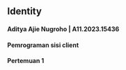 ## Identity

#### Aditya Ajie Nugroho | A11.2023.15436

#### Pemrograman sisi client

#### Pertemuan 1
